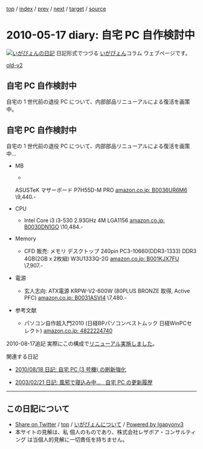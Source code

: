 [top](../index.html) 
 / [index](index.html) 
 / [prev](ig100513.html) 
 / [next](ig100520.html) 
 / [target](https://www.igapyon.jp/igapyon/diary/2010/ig100517.html) 
 / [source](https://github.com/igapyon/diary/blob/master/2010/ig100517.src.md) 

2010-05-17 diary: 自宅 PC 自作検討中
=====================================================================================================
[![いがぴょんの日記](https://www.igapyon.jp/igapyon/diary/images/iga200306s.jpg "いがぴょん")](https://www.igapyon.jp/igapyon/diary/memo/memoigapyon.html) 日記形式でつづる [いがぴょん](https://www.igapyon.jp/igapyon/diary/memo/memoigapyon.html)コラム ウェブページです。

[old-v2](ig100517-orig.html)

## 自宅 PC 自作検討中

自宅の 1 世代前の退役 PC について、内部部品リニューアルによる復活を画策中。


## 自宅 PC 自作検討中

自宅の 1 世代前の退役 PC について、内部部品リニューアルによる復活を画策中…

* MB
  
  * 
  ASUSTeK マザーボード P7H55D-M PRO
    [amazon.co.jp: B0036UR6M6](http://www.amazon.co.jp/exec/obidos/ASIN/B0036UR6M6/igapyondiary-22)
    \9,440.-
  

  
* CPU
  
  * Intel Core i3 i3-530 2.93GHz 4M LGA1156
    [amazon.co.jp: B0030DN1GO](http://www.amazon.co.jp/exec/obidos/ASIN/B0030DN1GO/igapyondiary-22)
    \10,484.-
  

  
* Memory
  
  * CFD 販売: メモリ デスクトップ 240pin PC3-10660(DDR3-1333) DDR3 4GB(2GB x 2枚組) W3U1333Q-2G
    [amazon.co.jp: B001KJX7FU](http://www.amazon.co.jp/exec/obidos/ASIN/B001KJX7FU/igapyondiary-22)
    \7,907.-
  

  
* 電源
  
  * 玄人志向: ATX電源 KRPW-V2-600W (80PLUS BRONZE 取得, Active PFC)
  [amazon.co.jp: B0031ASVI4](http://www.amazon.co.jp/exec/obidos/ASIN/B0031ASVI4/igapyondiary-22)
    \7,480.-
  

  
* 参考文献
  
  * パソコン自作超入門2010 (日経BPパソコンベストムック 日経WinPCセレクト)
  [amazon.co.jp: 4822224740](http://www.amazon.co.jp/exec/obidos/ASIN/4822224740/igapyondiary-22)
  

2010-08-17追記 実際にこの構成で[リニューアル実施しました](ig100818.html)。

関連する日記

* [2010/08/18 日記: 自宅 PC (3 号機) の刷新強化](ig100818.html)
  
* [2003/02/21 日記: 風邪で寝込み中… , 自宅 PC の更新履歴](../2003/ig030221.html)


----------------------------------------------------------------------------------------------------

## この日記について

* [Share on Twitter](https://twitter.com/intent/tweet?hashtags=igapyon%2Cdiary%2C%E3%81%84%E3%81%8C%E3%81%B4%E3%82%87%E3%82%93&text=%E8%87%AA%E5%AE%85+PC+%E8%87%AA%E4%BD%9C%E6%A4%9C%E8%A8%8E%E4%B8%AD&url=https%3A%2F%2Fwww.igapyon.jp%2Figapyon%2Fdiary%2F2010%2Fig100517.html) / [top](../index.html) / [いがぴょんについて](https://www.igapyon.jp/igapyon/diary/memo/memoigapyon.html) / [Powered by Igapyonv3](https://github.com/igapyon/igapyonv3)
* 本サイトの見解は、私 個人のものであり、株式会社レザボア・コンサルティング は当個人的見解に一切責任を持ちません。 
